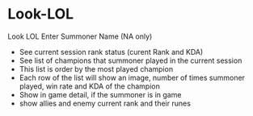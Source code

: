 # Look-LOL
Look LOL
Enter Summoner Name (NA only)
- See current session rank status (curent Rank and KDA)
- See list of champions that summoner played in the current session
- This list is order by the most played champion
- Each row of the list will show an image, number of times summoner played, win rate and KDA of the champion
- Show in game detail, if the summoner is in game
- show allies and enemy current rank and their runes 
